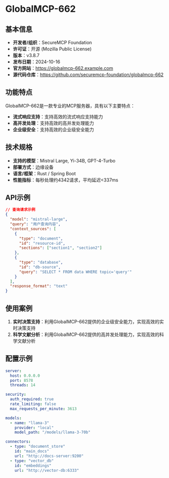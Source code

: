 # GlobalMCP-662

## 基本信息

- **开发者/组织**：SecureMCP Foundation
- **许可证**：开源 (Mozilla Public License)
- **版本**：v3.8.7
- **发布日期**：2024-10-16
- **官方网站**：https://globalmcp-662.example.com
- **源代码仓库**：https://github.com/securemcp-foundation/globalmcp-662

## 功能特点

GlobalMCP-662是一款专业的MCP服务器，具有以下主要特点：

- **流式响应支持**：支持高效的流式响应支持能力
- **高并发处理**：支持高效的高并发处理能力
- **企业级安全**：支持高效的企业级安全能力


## 技术规格

- **支持的模型**：Mistral Large, Yi-34B, GPT-4-Turbo
- **部署方式**：边缘设备
- **语言/框架**：Rust / Spring Boot
- **性能指标**：每秒处理约4342请求，平均延迟<337ms

## API示例

```json
// 查询请求示例
{
  "model": "mistral-large",
  "query": "用户查询内容",
  "context_sources": [
    {
      "type": "document",
      "id": "resource-id",
      "sections": ["section1", "section2"]
    },
    {
      "type": "database",
      "id": "db-source",
      "query": "SELECT * FROM data WHERE topic='query'"
    }
  ],
  "response_format": "text"
}
```

## 使用案例

1. **实时决策支持**：利用GlobalMCP-662提供的企业级安全能力，实现高效的实时决策支持
2. **科学文献分析**：利用GlobalMCP-662提供的高并发处理能力，实现高效的科学文献分析


## 配置示例

```yaml
server:
  host: 0.0.0.0
  port: 8578
  threads: 14

security:
  auth_required: true
  rate_limiting: false
  max_requests_per_minute: 3613

models:
  - name: "llama-3"
    provider: "local"
    model_path: "/models/llama-3-70b"

connectors:
  - type: "document_store"
    id: "main_docs"
    url: "http://docs-server:9200"
  - type: "vector_db"
    id: "embeddings"
    url: "http://vector-db:6333"
```